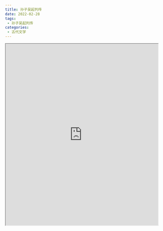```yaml
---
title: 孙子吴起列传
date: 2022-02-28
tags:
 - 孙子吴起列传
categories:
 - 古代文学
---
```




<iframe src="https://study-doc.yourtools.icu/pdf/web/viewer.html?file=https://vkceyugu.cdn.bspapp.com/VKCEYUGU-e9075d72-0451-48df-afe1-d46932ae4554/5b06cd13-77c4-41b6-b4bc-dbecd2673b77.pdf" width="100%" height="600px"></iframe>

